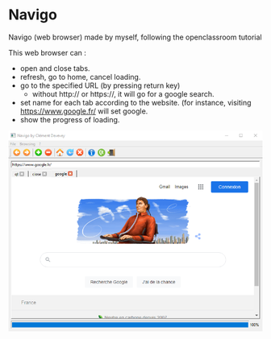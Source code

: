 # Navigo
Navigo (web browser) made by myself, following the openclassroom tutorial

This web browser can : 
- open and close tabs.
- refresh, go to home, cancel loading.
- go to the specified URL (by pressing return key)
  - without http:// or https://, it will go for a google search.
- set name for each tab according to the website. (for instance, visiting https://www.google.fr/ will set google.
- show the progress of loading.

![screenshot](images/screenshot_navigo.png)

